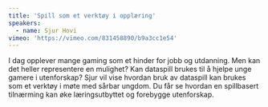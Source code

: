 ```yaml
---
title: 'Spill som et verktøy i opplæring'
speakers:
  - name: Sjur Hovi
vimeo: 'https://vimeo.com/831458890/b9a3cc1e54'
---
```


I dag opplever mange gaming som et hinder for jobb og utdanning. Men kan det heller representere en mulighet? Kan dataspill brukes til å hjelpe unge gamere i utenforskap? Sjur vil vise hvordan bruk av dataspill kan brukes som et verktøy i møte med sårbar ungdom. Du får se hvordan en spillbasert tilnærming kan øke læringsutbyttet og forebygge utenforskap.